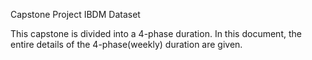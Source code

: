 Capstone Project
IBDM Dataset

This capstone is divided into a 4-phase duration. In this document, the entire details of the 4-phase(weekly) duration are given.

